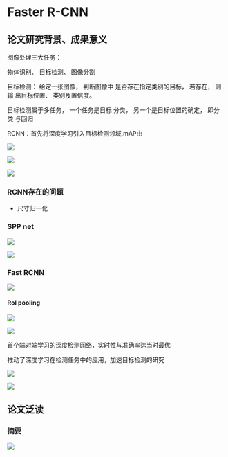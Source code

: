 # Faster R-CNN

## 论文研究背景、成果意义


图像处理三大任务：

物体识别、 目标检测、 图像分割

目标检测： 给定一张图像， 判断图像中 是否存在指定类别的目标， 若存在， 则输 出目标位置、 类别及置信度。

目标检测属于多任务， 一个任务是目标 分类， 另一个是目标位置的确定， 即分类 与回归

RCNN：首先将深度学习引入目标检测领域,mAP由

![](https://moonstarimg.oss-cn-hangzhou.aliyuncs.com/picgo_img/20210907075420.png)

![](https://moonstarimg.oss-cn-hangzhou.aliyuncs.com/picgo_img/20210907075403.png)

![](https://moonstarimg.oss-cn-hangzhou.aliyuncs.com/picgo_img/20210907075459.png)

### RCNN存在的问题

- 尺寸归一化

### SPP net

![](https://moonstarimg.oss-cn-hangzhou.aliyuncs.com/picgo_img/20210907075646.png)

![](https://moonstarimg.oss-cn-hangzhou.aliyuncs.com/picgo_img/20210907075727.png)

### Fast RCNN

![](https://moonstarimg.oss-cn-hangzhou.aliyuncs.com/picgo_img/20210907075924.png)

#### RoI pooling

![](https://moonstarimg.oss-cn-hangzhou.aliyuncs.com/picgo_img/20210907080056.png)

![](https://moonstarimg.oss-cn-hangzhou.aliyuncs.com/picgo_img/20210907080203.png)



首个端对端学习的深度检测网络，实时性与准确率达当时最优

推动了深度学习在检测任务中的应用，加速目标检测的研究

![](https://moonstarimg.oss-cn-hangzhou.aliyuncs.com/picgo_img/20210907080249.png)


![](https://moonstarimg.oss-cn-hangzhou.aliyuncs.com/picgo_img/20210907080435.png)

## 论文泛读

### 摘要

![](https://moonstarimg.oss-cn-hangzhou.aliyuncs.com/picgo_img/20210907080642.png)





